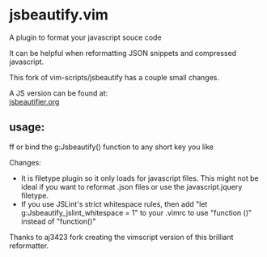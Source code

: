 jsbeautify.vim
==============

A plugin to format your javascript souce code

It can be helpful when reformatting JSON snippets and compressed javascript.


This fork of vim-scripts/jsbeautify has a couple small changes.


A JS version can be found at:  
[jsbeautifier.org](http://jsbeautifier.org/)


usage:
------
  <leader>ff
or
  bind the g:Jsbeautify() function to any short key you like

Changes:
- It is filetype plugin so it only loads for javascript files. This might not be ideal if you want to reformat .json files or use the javascript.jquery filetype.
- If you use JSLint's strict whitespace rules, then add "let g:Jsbeautify_jslint_whitespace = 1" to your .vimrc to use "function ()" instead of "function()"


Thanks to aj3423 fork creating the vimscript version of this brilliant reformatter.
